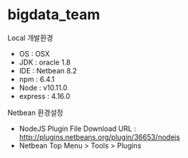 # bigdata_team

Local 개발환경

 - OS : OSX
 - JDK : oracle 1.8
 - IDE : Netbean 8.2
 - npm : 6.4.1
 - Node : v10.11.0
 - express : 4.16.0

Netbean 환경설정
 - NodeJS Plugin File Download
   URL : http://plugins.netbeans.org/plugin/36653/nodejs
 - Netbean Top Menu > Tools > Plugins
   

